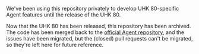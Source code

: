 We've been using this repository privately to develop UHK 80-specific Agent features until the release of the UHK 80.

Now that the UHK 80 has been released, this repository has been archived. The code has been merged back to the [official Agent repository](https://github.com/UltimateHackingKeyboard/agent), and the issues have been migrated, but the (closed) pull requests can't be migrated, so they're left here for future reference.
